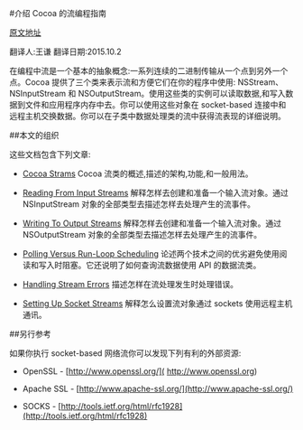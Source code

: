 #介绍 Cocoa 的流编程指南

[原文地址](https://developer.apple.com/library/ios/documentation/Cocoa/Conceptual/Streams/Streams.html#//apple_ref/doc/uid/10000188-SW1) 

 翻译人:王谦 翻译日期:2015.10.2
 
 在编程中流是一个基本的抽象概念:一系列连续的二进制传输从一个点到另外一个点。Cocoa 提供了三个类来表示流和方便它们在你的程序中使用: NSStream、NSInputStream 和 NSOutputStream。使用这些类的实例可以读取数据,和写入数据到文件和应用程序内存中去。你可以使用这些对象在 socket-based 连接中和远程主机交换数据。你可以在子类中数据处理类的流中获得流表现的详细说明。
 
 
 
##本文的组织

这些文档包含下列文章:


* [Cocoa Strams] Cocoa 流类的概述,描述的架构,功能,和一般用法。

* [Reading From Input Streams] 解释怎样去创建和准备一个输入流对象。通过 NSInputStream 对象的全部类型去描述怎样去处理产生的流事件。

* [Writing To Output Streams] 解释怎样去创建和准备一个输入流对象。通过 NSOutputStream 对象的全部类型去描述怎样去处理产生的流事件。

* [Polling Versus Run-Loop Scheduling] 论述两个技术之间的优劣避免使用阅读和写入时阻塞。它还说明了如何查询流数据使用 API 的数据流类。

* [Handling Stream Errors] 描述怎样在流处理发生时处理错误。

* [Setting Up Socket Streams] 解释怎么设置流对象通过 sockets 使用远程主机通讯。


[Cocoa Strams]:
https://developer.apple.com/library/ios/documentation/Cocoa/Conceptual/Streams/Articles/CocoaStreamsOverview.html#//apple_ref/doc/uid/20002272-BABJFBBB


[Reading From Input Streams]:
https://developer.apple.com/library/ios/documentation/Cocoa/Conceptual/Streams/Articles/ReadingInputStreams.html#//apple_ref/doc/uid/20002273-BCIJHAGD

[Writing To Output Streams]:
https://developer.apple.com/library/ios/documentation/Cocoa/Conceptual/Streams/Articles/WritingOutputStreams.html#//apple_ref/doc/uid/20002274-BAJCABBC


[Polling Versus Run-Loop Scheduling]:
https://developer.apple.com/library/ios/documentation/Cocoa/Conceptual/Streams/Articles/PollingVersusRunloop.html#//apple_ref/doc/uid/20002275-CJBEDDBG


[Handling Stream Errors]:
https://developer.apple.com/library/ios/documentation/Cocoa/Conceptual/Streams/Articles/HandlingStreamError.html#//apple_ref/doc/uid/20002276-BCIDDFHF


[Setting Up Socket Streams]:
https://developer.apple.com/library/ios/documentation/Cocoa/Conceptual/Streams/Articles/NetworkStreams.html#//apple_ref/doc/uid/20002277-BCIDFCDI


##另行参考

如果你执行 socket-based 网络流你可以发现下列有利的外部资源:

* OpenSSL - [http://www.openssl.org/](
http://www.openssl.org)

* Apache SSL - [http://www.apache-ssl.org/](http://www.apache-ssl.org/)

* SOCKS - [http://tools.ietf.org/html/rfc1928](http://tools.ietf.org/html/rfc1928)





